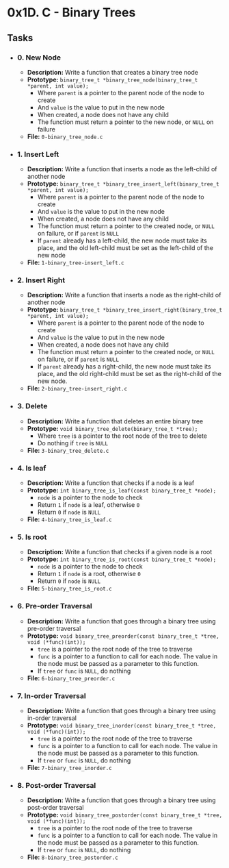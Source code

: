 # 0x1D. C - Binary Trees

## Tasks
* ### 0. New Node
  *	**Description:** Write a function that creates a binary tree node
  *	**Prototype:** `binary_tree_t *binary_tree_node(binary_tree_t *parent, int value);`
    - Where `parent` is a pointer to the parent node of the node to create
    - And `value` is the value to put in the new node
    - When created, a node does not have any child
    - The function must return a pointer to the new node, or `NULL` on failure
  * **File:** `0-binary_tree_node.c`

* ### 1. Insert Left
  *	**Description:** Write a function that inserts a node as the left-child of another node
  * **Prototype:** `binary_tree_t *binary_tree_insert_left(binary_tree_t *parent, int value);`
    - Where `parent` is a pointer to the parent node of the node to create
    - And `value` is the value to put in the new node
    - When created, a node does not have any child
    - The function must return a pointer to the created node, or `NULL` on failure, or if `parent` is `NULL`
    - If `parent` already has a left-child, the new node must take its place, and the old left-child must be set as the left-child of the new node
  * **File:** `1-binary_tree-insert_left.c`

* ### 2. Insert Right
  *	**Description:** Write a function that inserts a node as the right-child of another node
  *	**Prototype:** `binary_tree_t *binary_tree_insert_right(binary_tree_t *parent, int value);`
	  - Where `parent` is a pointer to the parent node of the node to create
	  - And `value` is the value to put in the new node
	  - When created, a node does not have any child
	  - The function must return a pointer to the created node, or `NULL` on failure, or if `parent` is `NULL`
	  - If `parent` already has a right-child, the new node must take its place, and the old right-child must be set as the right-child of the new node.
  * **File:** `2-binary_tree-insert_right.c`

* ### 3. Delete
  * **Description:** Write a function that deletes an entire binary tree
  * **Prototype:** `void binary_tree_delete(binary_tree_t *tree);`
	  - Where `tree` is a pointer to the root node of the tree to delete
	  - Do nothing if `tree` is `NULL`
  * **File:** `3-binary_tree_delete.c`

* ### 4. Is leaf
  * **Description:** Write a function that checks if a node is a leaf
  * **Prototype:** `int binary_tree_is_leaf(const binary_tree_t *node);`
    - `node` is a pointer to the node to check
    - Return `1` if `node` is a leaf, otherwise `0`
    - Return `0` if `node` is `NULL`
  * **File:** `4-binary_tree_is_leaf.c`

* ### 5. Is root
  * **Description:** Write a function that checks if a given node is a root
  * **Prototype:** `int binary_tree_is_root(const binary_tree_t *node);`
    - `node` is a pointer to the node to check
    - Return `1` if `node` is a root, otherwise `0`
    - Return `0` if `node` is `NULL`
  * **File:** `5-binary_tree_is_root.c`

* ### 6. Pre-order Traversal
  * **Description:** Write a function that goes through a binary tree using pre-order traversal
  * **Prototype:** `void binary_tree_preorder(const binary_tree_t *tree, void (*func)(int));`
    - `tree` is a pointer to the root node of the tree to traverse
    - `func` is a pointer to a function to call for each node. The value in the node must be passed as a parameter to this function.
    - If `tree` or `func` is `NULL`, do nothing
  * **File:** `6-binary_tree_preorder.c`

* ### 7. In-order Traversal
  * **Description:** Write a function that goes through a binary tree using in-order traversal
  * **Prototype:** `void binary_tree_inorder(const binary_tree_t *tree, void (*func)(int));`
    - `tree` is a pointer to the root node of the tree to traverse
    - `func` is a pointer to a function to call for each node. The value in the node must be passed as a parameter to this function.
    - If `tree` or `func` is `NULL`, do nothing
  * **File:** `7-binary_tree_inorder.c`

* ### 8. Post-order Traversal
  * **Description:** Write a function that goes through a binary tree using post-order traversal
  * **Prototype:** `void binary_tree_postorder(const binary_tree_t *tree, void (*func)(int));`
    - `tree` is a pointer to the root node of the tree to traverse
    - `func` is a pointer to a function to call for each node. The value in the node must be passed as a parameter to this function.
    - If `tree` or `func` is `NULL`, do nothing
  * **File:** `8-binary_tree_postorder.c`